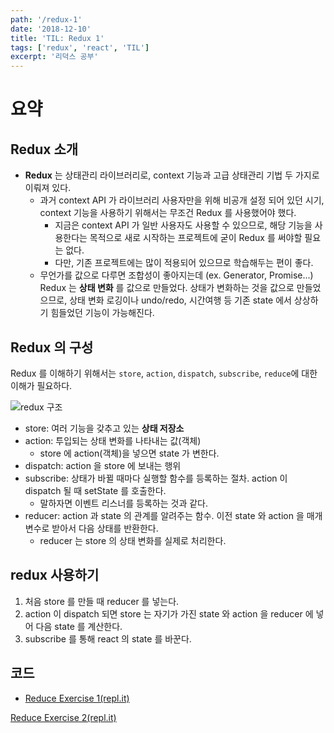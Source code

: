 ```yaml
---
path: '/redux-1'
date: '2018-12-10'
title: 'TIL: Redux 1'
tags: ['redux', 'react', 'TIL']
excerpt: '리덕스 공부'
---
```


# 요약

## Redux 소개

- **Redux** 는 상태관리 라이브러리로, context 기능과 고급 상태관리 기법 두 가지로 이뤄져 있다.
  - 과거 context API 가 라이브러리 사용자만을 위해 비공개 설정 되어 있던 시기, context 기능을 사용하기 위해서는 무조건 Redux 를 사용했어야 했다.
    - 지금은 context API 가 일반 사용자도 사용할 수 있으므로, 해당 기능을 사용한다는 목적으로 새로 시작하는 프로젝트에 굳이 Redux 를 써야할 필요는 없다.
    - 다만, 기존 프로젝트에는 많이 적용되어 있으므로 학습해두는 편이 좋다.
  - 무언가를 값으로 다루면 조합성이 좋아지는데 (ex. Generator, Promise...) Redux 는 **상태 변화** 를 값으로 만들었다. 상태가 변화하는 것을 값으로 만들었으므로, 상태 변화 로깅이나 undo/redo, 시간여행 등 기존 state 에서 상상하기 힘들었던 기능이 가능해진다.

## Redux 의 구성

Redux 를 이해하기 위해서는 `store`, `action`, `dispatch`, `subscribe`, `reduce`에 대한 이해가 필요하다.

![redux 구조](../images/redux_structure_1.png)

- store: 여러 기능을 갖추고 있는 **상태 저장소**
- action: 투입되는 상태 변화를 나타내는 값(객체)
  - store 에 action(객체)을 넣으면 state 가 변한다.
- dispatch: action 을 store 에 보내는 행위
- subscribe: 상태가 바뀔 때마다 실행할 함수를 등록하는 절차. action 이 dispatch 될 때 setState 를 호출한다.
  - 말하자면 이벤트 리스너를 등록하는 것과 같다.
- reducer: action 과 state 의 관계를 알려주는 함수. 이전 state 와 action 을 매개변수로 받아서 다음 상태를 반환한다.
  - reducer 는 store 의 상태 변화를 실제로 처리한다.

## redux 사용하기

1. 처음 store 를 만들 때 reducer 를 넣는다.
1. action 이 dispatch 되면 store 는 자기가 가진 state 와 action 을 reducer 에 넣어 다음 state 를 계산한다.
1. subscribe 를 통해 react 의 state 를 바꾼다.

## 코드

- [Reduce Exercise 1(repl.it)](https://repl.it/@tinytinystone/redux-exercise-1)

[Reduce Exercise 2(repl.it)](https://repl.it/@tinytinystone/redux-exercise-2)
